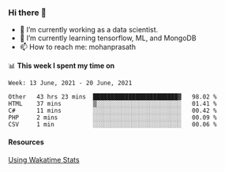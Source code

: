 ### Hi there 👋

- 🔭 I’m currently working as a data scientist.
- 🌱 I’m currently learning tensorflow, ML, and MongoDB
- 📫 How to reach me: mohanprasath

📊 **This week I spent my time on**
<!--START_SECTION:waka-->
```text
Week: 13 June, 2021 - 20 June, 2021

Other   43 hrs 23 mins  ████████████████████████▓   98.02 % 
HTML    37 mins         ▒░░░░░░░░░░░░░░░░░░░░░░░░   01.41 % 
C#      11 mins         ░░░░░░░░░░░░░░░░░░░░░░░░░   00.42 % 
PHP     2 mins          ░░░░░░░░░░░░░░░░░░░░░░░░░   00.09 % 
CSV     1 min           ░░░░░░░░░░░░░░░░░░░░░░░░░   00.06 % 
```
<!--END_SECTION:waka-->

#### Resources
[Using Wakatime Stats](https://github.com/marketplace/actions/waka-readme)
